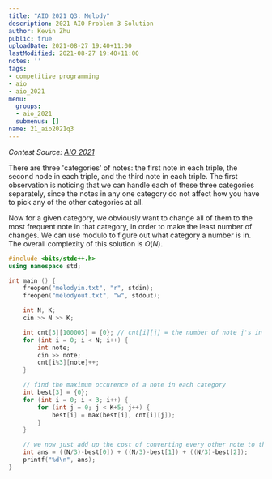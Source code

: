 ```yaml
---
title: "AIO 2021 Q3: Melody"
description: 2021 AIO Problem 3 Solution
author: Kevin Zhu
public: true
uploadDate: 2021-08-27 19:40+11:00
lastModified: 2021-08-27 19:40+11:00
notes: ''
tags:
- competitive programming
- aio
- aio_2021
menu:
  groups:
  - aio_2021
  submenus: []
name: 21_aio2021q3
---
```


_Contest Source: [AIO 2021](https://orac2.info/hub/aio/)_

There are three 'categories' of notes: the first note in each triple, the second node in each triple, and the third note in each triple. The first observation is noticing that we can handle each of these three categories separately, since the notes in any one category do not affect how you have to pick any of the other categories at all.

Now for a given category, we obviously want to change all of them to the most frequent note in that category, in order to make the least number of changes. We can use modulo to figure out what category a number is in. The overall complexity of this solution is $O(N)$.

```cpp
#include <bits/stdc++.h>
using namespace std;

int main () {
    freopen("melodyin.txt", "r", stdin);
    freopen("melodyout.txt", "w", stdout);

    int N, K;
    cin >> N >> K;

    int cnt[3][100005] = {0}; // cnt[i][j] = the number of note j's in category i.
    for (int i = 0; i < N; i++) {
        int note;
        cin >> note;
        cnt[i%3][note]++;
    }

    // find the maximum occurence of a note in each category
    int best[3] = {0};
    for (int i = 0; i < 3; i++) {
        for (int j = 0; j < K+5; j++) {
            best[i] = max(best[i], cnt[i][j]);
        }
    }

    // we now just add up the cost of converting every other note to that note
    int ans = ((N/3)-best[0]) + ((N/3)-best[1]) + ((N/3)-best[2]);
    printf("%d\n", ans);
}
```
